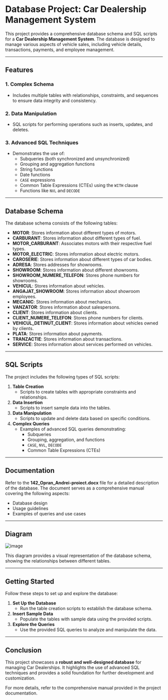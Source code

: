 # Database Project: Car Dealership Management System

This project provides a comprehensive database schema and SQL scripts for a **Car Dealership Management System**. The database is designed to manage various aspects of vehicle sales, including vehicle details, transactions, payments, and employee management.

---

## Features

### 1. **Complex Schema**
- Includes multiple tables with relationships, constraints, and sequences to ensure data integrity and consistency.

### 2. **Data Manipulation**
- SQL scripts for performing operations such as inserts, updates, and deletes.

### 3. **Advanced SQL Techniques**
- Demonstrates the use of:
  - Subqueries (both synchronized and unsynchronized)
  - Grouping and aggregation functions
  - String functions
  - Date functions
  - `CASE` expressions
  - Common Table Expressions (CTEs) using the `WITH` clause
  - Functions like `NVL` and `DECODE`

---

## Database Schema

The database schema consists of the following tables:

- **MOTOR**: Stores information about different types of motors.
- **CARBURANT**: Stores information about different types of fuel.
- **MOTOR_CARBURANT**: Associates motors with their respective fuel types.
- **MOTOR_ELECTRIC**: Stores information about electric motors.
- **CAROSERIE**: Stores information about different types of car bodies.
- **ADRESA**: Stores addresses for showrooms.
- **SHOWROOM**: Stores information about different showrooms.
- **SHOWROOM_NUMERE_TELEFON**: Stores phone numbers for showrooms.
- **VEHICUL**: Stores information about vehicles.
- **ANGAJAT_SHOWROOM**: Stores information about showroom employees.
- **MECANIC**: Stores information about mechanics.
- **VANZATOR**: Stores information about salespersons.
- **CLIENT**: Stores information about clients.
- **CLIENT_NUMERE_TELEFON**: Stores phone numbers for clients.
- **VEHICUL_DETINUT_CLIENT**: Stores information about vehicles owned by clients.
- **PLATA**: Stores information about payments.
- **TRANZACTIE**: Stores information about transactions.
- **SERVICE**: Stores information about services performed on vehicles.

---

## SQL Scripts

The project includes the following types of SQL scripts:

1. **Table Creation**
   - Scripts to create tables with appropriate constraints and relationships.
2. **Data Insertion**
   - Scripts to insert sample data into the tables.
3. **Data Manipulation**
   - Scripts to update and delete data based on specific conditions.
4. **Complex Queries**
   - Examples of advanced SQL queries demonstrating:
     - Subqueries
     - Grouping, aggregation, and functions
     - `CASE`, `NVL`, `DECODE`
     - Common Table Expressions (CTEs)

---

## Documentation

Refer to the **142_Opran_Andrei-proiect.docx** file for a detailed description of the database. The document serves as a comprehensive manual covering the following aspects:
- Database design
- Usage guidelines
- Examples of queries and use cases

---

## Diagram

![image](https://github.com/user-attachments/assets/3138d6c9-e85f-4bef-8687-5555360a708f)

This diagram provides a visual representation of the database schema, showing the relationships between different tables.

---

## Getting Started

Follow these steps to set up and explore the database:

1. **Set Up the Database**
   - Run the table creation scripts to establish the database schema.
2. **Insert Sample Data**
   - Populate the tables with sample data using the provided scripts.
3. **Explore the Queries**
   - Use the provided SQL queries to analyze and manipulate the data.

---

## Conclusion

This project showcases a **robust and well-designed database** for managing Car Dealerships. It highlights the use of advanced SQL techniques and provides a solid foundation for further development and customization.

For more details, refer to the comprehensive manual provided in the project documentation.


